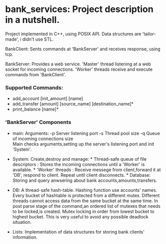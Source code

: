 # bank_services: Project description in a nutshell.
Project implemented in C++, using POSIX API. Data structures are 'tailor-made', i didn't use STL.

BankClient:  Sents commands at 'BankServer' and receives response, using tcp.

BankServer:  Provides a web service. 'Master' thread listening at a web socket for incoming connections. 'Worker' threads receive and execute commands from 'BankClient'.

### Supported Commands:
   *  add_account [init_amount] [name]
   *  add_transfer [amount] [source_name] [destination_name]*
   *  print_balance [name]*

### 'BankServer' Components
  
  *  main:  Arguments: -p Server listening port   -s Thread pool size    -q Queue of incoming connections size <br>
            Main checks arguments,setting up the server's listening port and init 'System'.
          
  *  System:  Create,destroy and manage:
    * Thread-safe queue of file descriptors : Stores the incoming connections until a 'Worker' is available.
    * 'Worker' threads : Receive messege from client,forward it at 'DB', respond to client. Repeat until client disconnects.
    * Database: Storing and query anwsering about bank accounts,amounts,transfers.
    
  *  DB:  A thread-safe hash-table. Hashing function use accounts' names. Every bucket of hashtable is protected from a different mutex. Different threads cannot access data from the same bucket at the same time. In post parse stage of the command,an ordered list of mutexes that needs to be locked,is created. Mutex locking in order from lowest bucket to highest bucket. This is very useful to avoid any possible deadlock situation.

  * Lists: Implementation of data structures for storing bank clients' information.
